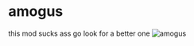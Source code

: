 # amogus
this mod sucks ass go look for a better one
![amogus](https://media.discordapp.net/attachments/796999237635538956/838951292231221268/unknown.png)
